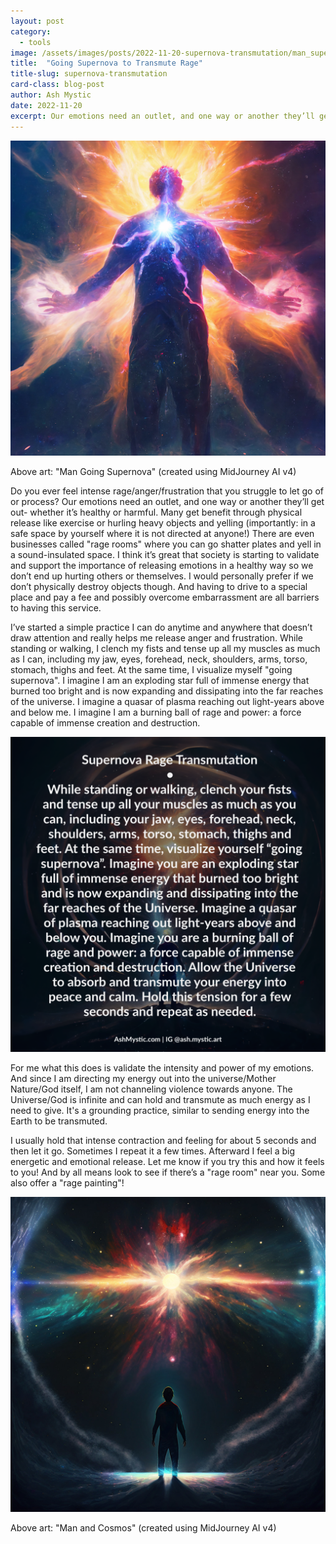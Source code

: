 ```yaml
---
layout: post
category:
  - tools
image: /assets/images/posts/2022-11-20-supernova-transmutation/man_supernova_art.JPG
title:  "Going Supernova to Transmute Rage"
title-slug: supernova-transmutation
card-class: blog-post
author: Ash Mystic
date: 2022-11-20
excerpt: Our emotions need an outlet, and one way or another they’ll get out. I've started a simple practice where I clench my fists, tense all my muscles and visualize myself "going supernova".
---
```


<img class="post-image-fullwidth" src="/assets/images/posts/2022-11-20-supernova-transmutation/man_supernova_art.JPG" alt="man going supernova art"/>

Above art: "Man Going Supernova" (created using MidJourney AI v4)

Do you ever feel intense rage/anger/frustration that you struggle to let go of or process? Our emotions need an outlet, and one way or another they’ll get out- whether it’s healthy or harmful. Many get benefit through physical release like exercise or hurling heavy objects and yelling (importantly: in a safe space by yourself where it is not directed at anyone!) There are even businesses called "rage rooms" where you can go shatter plates and yell in a sound-insulated space. I think it’s great that society is starting to validate and support the importance of releasing emotions in a healthy way so we don’t end up hurting others or themselves. I would personally prefer if we don’t physically destroy objects though. And having to drive to a special place and pay a fee and possibly overcome embarrassment are all barriers to having this service.

I’ve started a simple practice I can do anytime and anywhere that doesn’t draw attention and really helps me release anger and frustration. While standing or walking, I clench my fists and tense up all my muscles as much as I can, including my jaw, eyes, forehead, neck, shoulders, arms, torso, stomach, thighs and feet. At the same time, I visualize myself "going supernova". I imagine I am an exploding star full of immense energy that burned too bright and is now expanding and dissipating into the far reaches of the universe. I imagine a quasar of plasma reaching out light-years above and below me. I imagine I am a burning ball of rage and power: a force capable of immense creation and destruction.

<img class="post-image-fullwidth" src="/assets/images/posts/2022-11-20-supernova-transmutation/supernova_rage_transmutation_practice.PNG" alt="supernova rage transmutation practice"/>

For me what this does is validate the intensity and power of my emotions. And since I am directing my energy out into the universe/Mother Nature/God itself, I am not channeling violence towards anyone. The Universe/God is infinite and can hold and transmute as much energy as I need to give. It's a grounding practice, similar to sending energy into the Earth to be transmuted.

I usually hold that intense contraction and feeling for about 5 seconds and then let it go. Sometimes I repeat it a few times. Afterward I feel a big energetic and emotional release. Let me know if you try this and how it feels to you! And by all means look to see if there’s a "rage room" near you. Some also offer a "rage painting"!

<img class="post-image-fullwidth" src="/assets/images/posts/2022-11-20-supernova-transmutation/man_cosmos_art.JPG" alt="man connected to cosmos art"/>

Above art: "Man and Cosmos" (created using MidJourney AI v4)
